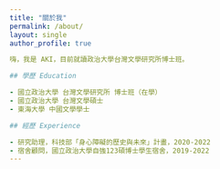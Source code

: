 ```yaml
---
title: "關於我"
permalink: /about/
layout: single
author_profile: true

嗨，我是 AKI，目前就讀政治大學台灣文學研究所博士班。

## 學歷 Education

- 國立政治大學 台灣文學研究所 博士班（在學）
- 國立政治大學 台灣文學碩士
- 東海大學 中國文學學士

## 經歷 Experience

- 研究助理，科技部「身心障礙的歷史與未來」計畫，2020-2022
- 宿舍顧問，國立政治大學自強123碩博士學生宿舍，2019-2022
---
```

